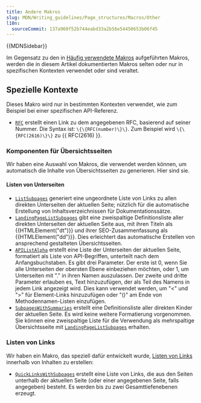 ```yaml
---
title: Andere Makros
slug: MDN/Writing_guidelines/Page_structures/Macros/Other
l10n:
  sourceCommit: 137a960f52b744eabd33a2b56e54450653b06f45
---
```


{{MDNSidebar}}

Im Gegensatz zu den in [Häufig verwendete Makros](/de/docs/MDN/Writing_guidelines/Page_structures/Macros/Commonly_used_macros) aufgeführten Makros, werden die in diesem Artikel dokumentierten Makros selten oder nur in spezifischen Kontexten verwendet oder sind veraltet.

## Spezielle Kontexte

Dieses Makro wird nur in bestimmten Kontexten verwendet, wie zum Beispiel bei einer spezifischen API-Referenz.

- [`RFC`](https://github.com/mdn/yari/blob/main/kumascript/macros/RFC.ejs) erstellt einen Link zu dem angegebenen RFC, basierend auf seiner Nummer. Die Syntax ist: `\{\{RFC(number)\}\}`. Zum Beispiel wird `\{\{RFC(2616)\}\}` zu {{ RFC(2616) }}.

### Komponenten für Übersichtsseiten

Wir haben eine Auswahl von Makros, die verwendet werden können, um automatisch die Inhalte von Übersichtsseiten zu generieren. Hier sind sie.

#### Listen von Unterseiten

- [`ListSubpages`](https://github.com/mdn/yari/blob/main/kumascript/macros/ListSubpages.ejs) generiert eine ungeordnete Liste von Links zu allen direkten Unterseiten der aktuellen Seite; nützlich für die automatische Erstellung von Inhaltsverzeichnissen für Dokumentationssätze.
- [`LandingPageListSubpages`](https://github.com/mdn/yari/blob/main/kumascript/macros/LandingPageListSubpages.ejs) gibt eine zweispaltige Definitionsliste aller direkten Unterseiten der aktuellen Seite aus, mit ihren Titeln als {{HTMLElement("dt")}} und ihrer SEO-Zusammenfassung als {{HTMLElement("dd")}}. Dies erleichtert das automatische Erstellen von ansprechend gestalteten Übersichtsseiten.
- [`APIListAlpha`](https://github.com/mdn/yari/blob/main/kumascript/macros/APIListAlpha.ejs) erstellt eine Liste der Unterseiten der aktuellen Seite, formatiert als Liste von API-Begriffen, unterteilt nach dem Anfangsbuchstaben. Es gibt drei Parameter. Der erste ist 0, wenn Sie alle Unterseiten der obersten Ebene einbeziehen möchten, oder 1, um Unterseiten mit "." in ihren Namen auszulassen. Der zweite und dritte Parameter erlauben es, Text hinzuzufügen, der als Teil des Namens in jedem Link angezeigt wird. Dies kann verwendet werden, um "<" und ">" für Element-Links hinzuzufügen oder "()" am Ende von Methodennamen-Listen einzufügen.
- [`SubpagesWithSummaries`](https://github.com/mdn/yari/blob/main/kumascript/macros/SubpagesWithSummaries.ejs) erstellt eine Definitionsliste aller direkten Kinder der aktuellen Seite. Es wird keine weitere Formatierung vorgenommen. Sie können eine zweispaltige Liste für die Verwendung als mehrspaltige Übersichtsseite mit [`LandingPageListSubpages`](https://github.com/mdn/yari/blob/main/kumascript/macros/LandingPageListSubpages.ejs) erhalten.

### Listen von Links

Wir haben ein Makro, das speziell dafür entwickelt wurde, [Listen von Links](/de/docs/MDN/Writing_guidelines/Page_structures/Sidebars) innerhalb von Inhalten zu erstellen:

- [`QuickLinksWithSubpages`](https://github.com/mdn/yari/blob/main/kumascript/macros/QuickLinksWithSubpages.ejs) erstellt eine Liste von Links, die aus den Seiten unterhalb der aktuellen Seite (oder einer angegebenen Seite, falls angegeben) besteht. Es werden bis zu zwei Gesamttiefenebenen erzeugt.
